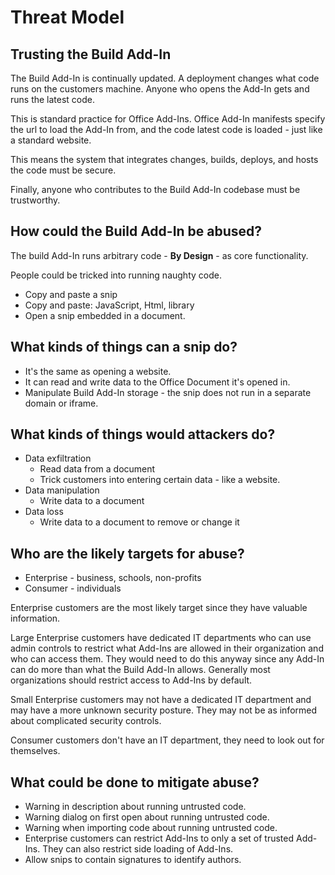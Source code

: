 # Threat Model

## Trusting the Build Add-In

The Build Add-In is continually updated. A deployment changes what code runs on the customers machine. Anyone who opens the Add-In gets and runs the latest code.

This is standard practice for Office Add-Ins. Office Add-In manifests specify the url to load the Add-In from, and the code latest code is loaded - just like a standard website.

This means the system that integrates changes, builds, deploys, and hosts the code must be secure.

Finally, anyone who contributes to the Build Add-In codebase must be trustworthy.

## How could the Build Add-In be abused?

The build Add-In runs arbitrary code - __By Design__ - as core functionality.

People could be tricked into running naughty code.

- Copy and paste a snip
- Copy and paste: JavaScript, Html, library
- Open a snip embedded in a document.

## What kinds of things can a snip do?

- It's the same as opening a website.
- It can read and write data to the Office Document it's opened in.
- Manipulate Build Add-In storage - the snip does not run in a separate domain or iframe.

## What kinds of things would attackers do?

- Data exfiltration
    - Read data from a document
    - Trick customers into entering certain data - like a website.
- Data manipulation
    - Write data to a document
- Data loss
    - Write data to a document to remove or change it

## Who are the likely targets for abuse?

- Enterprise - business, schools, non-profits
- Consumer - individuals

Enterprise customers are the most likely target since they have valuable information.

Large Enterprise customers have dedicated IT departments who can use admin controls to restrict what Add-Ins are allowed in their organization and who can access them. They would need to do this anyway since any Add-In can do more than what the Build Add-In allows. Generally most organizations should restrict access to Add-Ins by default.

Small Enterprise customers may not have a dedicated IT department and may have a more unknown security posture. They may not be as informed about complicated security controls.

Consumer customers don't have an IT department, they need to look out for themselves.

## What could be done to mitigate abuse?

- Warning in description about running untrusted code.
- Warning dialog on first open about running untrusted code.
- Warning when importing code about running untrusted code.
- Enterprise customers can restrict Add-Ins to only a set of trusted Add-Ins. They can also restrict side loading of Add-Ins.
- Allow snips to contain signatures to identify authors.


